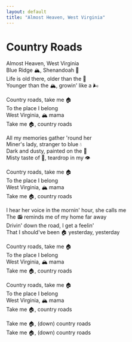 ```yaml
---
layout: default
title: "Almost Heaven, West Virginia"
---
```


# Country Roads

Almost Heaven, West Virginia  
Blue Ridge 🏔️, Shenandoah 🌊  
Life is old there, older than the 🌳  
Younger than the 🏔️, growin' like a 🌬️  

Country roads, take me 🏠  
To the place I belong  
West Virginia, 🏔️ mama  
Take me 🏠, country roads  

All my memories gather 'round her  
Miner's lady, stranger to blue 💧  
Dark and dusty, painted on the 🌌  
Misty taste of 🥃, teardrop in my 👁️  

Country roads, take me 🏠  
To the place I belong  
West Virginia, 🏔️ mama  
Take me 🏠, country roads  

I hear her voice in the mornin' hour, she calls me  
The 📻 reminds me of my home far away  
Drivin' down the road, I get a feelin'  
That I should've been 🏠 yesterday, yesterday  

Country roads, take me 🏠  
To the place I belong  
West Virginia, 🏔️ mama  
Take me 🏠, country roads  

Country roads, take me 🏠  
To the place I belong  
West Virginia, 🏔️ mama  
Take me 🏠, country roads  

Take me 🏠, (down) country roads  
Take me 🏠, (down) country roads  
